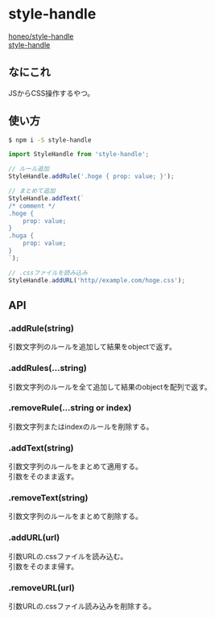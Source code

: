 # style-handle
[honeo/style-handle](https://github.com/honeo/style-handle)  
[style-handle](https://www.npmjs.com/package/style-handle)

## なにこれ
JSからCSS操作するやつ。

## 使い方
```bash
$ npm i -S style-handle
```
```js
import StyleHandle from 'style-handle';

// ルール追加
StyleHandle.addRule('.hoge { prop: value; }');

// まとめて追加
StyleHandle.addText(`
/* comment */
.hoge {
    prop: value;
}
.huga {
    prop: value;
}
`);

// .cssファイルを読み込み
StyleHandle.addURL('http//example.com/hoge.css');
```

## API
### .addRule(string)
引数文字列のルールを追加して結果をobjectで返す。
### .addRules(...string)
引数文字列のルールを全て追加して結果のobjectを配列で返す。
### .removeRule(...string or index)
引数文字列またはindexのルールを削除する。
### .addText(string)
引数文字列のルールをまとめて適用する。  
引数をそのまま返す。
### .removeText(string)
引数文字列のルールをまとめて削除する。
### .addURL(url)
引数URLの.cssファイルを読み込む。  
引数をそのまま帰す。
### .removeURL(url)
引数URLの.cssファイル読み込みを削除する。
